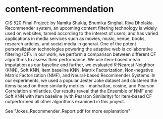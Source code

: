 # content-recommendation
CIS 520 Final Project: by Namita Shukla, Bhumika Singhal, Riya Dholakia
Recommender system, an upcoming content filtering technology is widely used on websites, tamed according to the interest of users, and has varied applications in media services such as movies, music, venue, books, research articles, and social media in general. One of the potent personalization technologies powering the adaptive web is collaborative filtering (CF). In our work, we perform a comparison between different CF algorithms to assess their performance. We use item-based mean imputation as our baseline and further, we evaluated K-Nearest Neighbor (KNN), Soft KNN, item baseline KNN, Matrix Factorization, Non-negative Matrix Factorization (NMF), and Neural-based Recommender Systems. In our experiments, we used a popular Jester Joke dataset and clustered the items based on three similarity metrics - manhattan, cosine, and Pearson Correlation similarities. Our results reveal that the Ensemble of NMF and Soft KNN with item baseline (with Pearson Similarity) for item-based CF outperformed all other algorithms examined in this project.

See "Jokes_Recommender_Report.pdf for more explanatiom"
